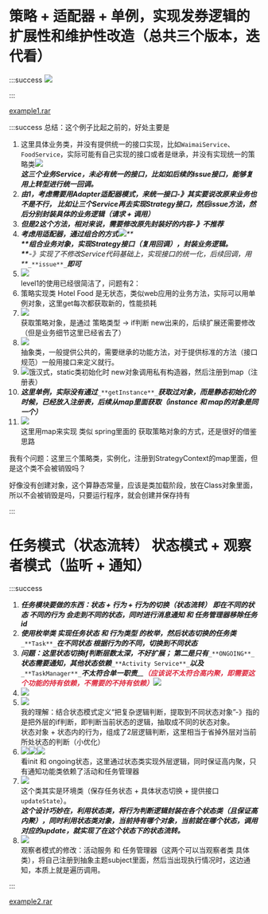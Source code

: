 # 策略 + 适配器 + 单例，实现发券逻辑的扩展性和维护性改造（总共三个版本，迭代看）
:::success
![](https://cdn.nlark.com/yuque/0/2025/png/40684821/1737022345430-00fc2d0b-64e6-45de-a791-61b540d93be2.png)

:::

[example1.rar](https://www.yuque.com/attachments/yuque/0/2025/rar/40684821/1737082878711-76db1a5e-fcb7-4fda-999d-018487751fa3.rar)

:::success
总结：这个例子比起之前的，好处主要是

1. 这里具体业务类，并没有提供统一的接口实现，比如`WaimaiService`、`FoodService`，实际可能有自己实现的接口或者是继承，并没有实现统一的策略类![](https://cdn.nlark.com/yuque/0/2025/png/40684821/1737082197551-8a370494-165f-4baa-8da1-99e7fb34a692.png)  
_**这三个业务Service，未必有统一的接口，比如如后续的issue接口，能够复用上转型进行统一回调。**_
2. _**由1，考虑需要用Adapter适配器模式，来统一接口-》其实要说改原来业务也不是不行， 比如让三个Service再去实现Strategy接口，然后issue方法，然后分别封装具体的业务逻辑（请求 + 调用）**_
3. _**但是2这个方法，相对来说，需要修改原先封装好的内容-》不推荐**_
4. _**考虑用适配器，通过组合的方式**_![](https://cdn.nlark.com/yuque/0/2025/png/40684821/1737082404192-a0bc2b7f-db9e-45b3-a396-90fb595e760c.png)_**  
**__**组合业务对象，实现Strategy接口（复用回调），封装业务逻辑。  
**__**-》实现了不修改Service代码基础上，实现接口的统一化，后续回调，用**_`_**issue**_`_**即可**_
5. ![](https://cdn.nlark.com/yuque/0/2025/png/40684821/1737082502969-83cd4918-2005-4b8c-905d-011d2875da00.png)  
level1的使用已经很简洁了，问题有2：  
1. 策略实现类 Hotel Food 是无状态，类似web应用的业务方法，实际可以用单例对象，这里get每次都获取新的，性能损耗  
2. ![](https://cdn.nlark.com/yuque/0/2025/png/40684821/1737082575921-881527aa-e4a9-49c2-8abb-369eac667ba3.png)  
获取策略对象，是通过 策略类型 -> if判断 new出来的，后续扩展还需要修改（但是业务细节这里已经省去了）
6. ![](https://cdn.nlark.com/yuque/0/2025/png/40684821/1737082635825-8fdcabdd-8b87-4229-b1f7-3082fb237bec.png)  
抽象类，一般提供公共的，需要继承的功能方法，对于提供标准的方法（接口规范）一般用接口来定义就行。
7. ![](https://cdn.nlark.com/yuque/0/2025/png/40684821/1737082738953-40dfce97-d04b-4043-bf60-c5914b41ab61.png)饿汉式，static类初始化时 new对象调用私有构造器，然后注册到map（注册表）
8. _**这里单例，实际没有通过**_`_**getInstance**_`_**获取过对象，而是静态初始化的时候，已经放入注册表，后续从map里面获取（instance 和 map的对象是同一个）**_
9. ![](https://cdn.nlark.com/yuque/0/2025/png/40684821/1737082957835-e5652baa-9298-4db1-a690-2af9570d573d.png)  
这里用map来实现 类似 spring里面的 获取策略对象的方式，还是很好的借鉴思路



我有个问题：这里三个策略类，实例化，注册到StrategyContext的map里面，但是这个类不会被销毁吗？

好像没有创建对象，这个算静态常量，应该是类加载阶段，放在Class对象里面，所以不会被销毁是吗，只要运行程序，就会创建并保存持有



:::







# 任务模式（状态流转） 状态模式 + 观察者模式（监听 + 通知）
:::success
1. _**任务模块要做的东西：状态  + 行为 + 行为的切换（状态流转）  即在不同的状态 不同的行为 会走到不同的状态，同时进行消息通知  和  任务管理器移除任务id**_
2. _**使用枚举类 实现任务状态 和 行为类型 的枚举，然后状态切换的任务类**_`_**Task**_`_**在不同状态 根据行为的不同，切换到不同状态**_
3. _**问题：这里状态切换if判断层数太深，不好扩展；  第二是只有**_`_**ONGOING**_`_**状态需要通知，其他状态依赖**_`_**Activity Service**_`_**以及**_`_**TaskManager**_`_**不太符合单一职责**__**<font style="color:#DF2A3F;">（应该说不太符合高内聚，即需要这个功能的持有依赖，不需要的不持有依赖）</font>**_![](https://cdn.nlark.com/yuque/0/2025/png/40684821/1737094980844-0968179b-48fa-44c2-965a-de48bbac2c87.png)
4. ![](https://cdn.nlark.com/yuque/0/2025/png/40684821/1737095390336-3d67eda9-bcf3-4c13-8c1a-1902943f4096.png)
5. ![](https://cdn.nlark.com/yuque/0/2025/png/40684821/1737095472848-1b9cc5e8-bb3d-4fde-8490-eb3f54456bf6.png)  
我的理解：结合状态模式定义“把复杂逻辑判断，提取到不同状态对象”-》指的是把外层的if判断，即判断当前状态的逻辑，抽取成不同的状态对象。  
状态对象 + 状态内的行为，组成了2层逻辑判断，这里相当于省掉外层对当前所处状态的判断（小优化）
6. ![](https://cdn.nlark.com/yuque/0/2025/png/40684821/1737095587142-97af96a6-a2e2-4134-be53-ed9a91efd0f8.png)![](https://cdn.nlark.com/yuque/0/2025/png/40684821/1737095605953-6947366c-ae0f-407c-aee8-aa64a2f30764.png)![](https://cdn.nlark.com/yuque/0/2025/png/40684821/1737095644934-5c3b4f7c-25db-4bb6-b1a2-b6265cd5a1c8.png)  
看init 和 ongoing状态，这里通过状态类实现外层逻辑，同时保证高内聚，只有通知功能类依赖了活动和任务管理器
7. ![](https://cdn.nlark.com/yuque/0/2025/png/40684821/1737095799396-f2387062-41ff-411c-8204-0be94da6a229.png)  
这个类其实是环境类（保存任务状态 + 具体状态切换 + 提供接口`updateState`）。  
_**这个设计巧妙在，利用状态类，将行为判断逻辑封装在各个状态类（且保证高内聚），同时利用状态类对象，当前持有哪个对象，当前就在哪个状态，调用对应的update，就实现了在这个状态下的状态流转。**_
8. ![](https://cdn.nlark.com/yuque/0/2025/png/40684821/1737096908070-6412c1f7-0a6e-4c45-a782-a738b6f2a476.png)  
观察者模式的修改：活动服务 和 任务管理器（这两个可以当观察者类 具体类），将自己注册到抽象主题subject里面，然后当出现执行情况时，这边通知，本质上就是遍历调用。

:::

[example2.rar](https://www.yuque.com/attachments/yuque/0/2025/rar/40684821/1737099229842-c2d3ecf2-7db5-458d-ba73-09cd7de52a81.rar)










